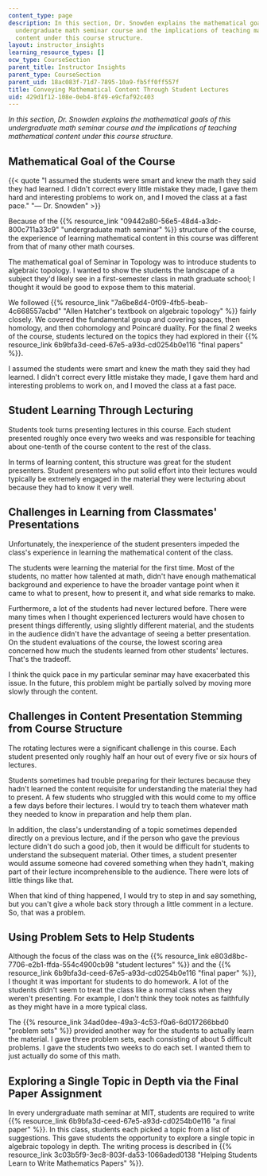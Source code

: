 ```yaml
---
content_type: page
description: In this section, Dr. Snowden explains the mathematical goals of this
  undergraduate math seminar course and the implications of teaching mathematical
  content under this course structure.
layout: instructor_insights
learning_resource_types: []
ocw_type: CourseSection
parent_title: Instructor Insights
parent_type: CourseSection
parent_uid: 18ac083f-71d7-7895-10a9-fb5ff0ff557f
title: Conveying Mathematical Content Through Student Lectures
uid: 429d1f12-108e-0eb4-8f49-e9cfaf92c403
---
```


_In this section, Dr. Snowden explains the mathematical goals of this undergraduate math seminar course and the implications of teaching mathematical content under this course structure._

Mathematical Goal of the Course
-------------------------------

{{< quote "I assumed the students were smart and knew the math they said they had learned. I didn't correct every little mistake they made, I gave them hard and interesting problems to work on, and I moved the class at a fast pace." "— Dr. Snowden" >}}

Because of the {{% resource_link "09442a80-56e5-48d4-a3dc-800c711a33c9" "undergraduate math seminar" %}} structure of the course, the experience of learning mathematical content in this course was different from that of many other math courses.

The mathematical goal of Seminar in Topology was to introduce students to algebraic topology. I wanted to show the students the landscape of a subject they'd likely see in a first-semester class in math graduate school; I thought it would be good to expose them to this material.

We followed {{% resource_link "7a6be8d4-0f09-4fb5-beab-4c668557acbd" "Allen Hatcher's textbook on algebraic topology" %}} fairly closely. We covered the fundamental group and covering spaces, then homology, and then cohomology and Poincaré duality. For the final 2 weeks of the course, students lectured on the topics they had explored in their {{% resource_link 6b9bfa3d-ceed-67e5-a93d-cd0254b0e116 "final papers" %}}.

I assumed the students were smart and knew the math they said they had learned. I didn't correct every little mistake they made, I gave them hard and interesting problems to work on, and I moved the class at a fast pace.

Student Learning Through Lecturing
----------------------------------

Students took turns presenting lectures in this course. Each student presented roughly once every two weeks and was responsible for teaching about one-tenth of the course content to the rest of the class.

In terms of learning content, this structure was great for the student presenters. Student presenters who put solid effort into their lectures would typically be extremely engaged in the material they were lecturing about because they had to know it very well.

Challenges in Learning from Classmates' Presentations
-----------------------------------------------------

Unfortunately, the inexperience of the student presenters impeded the class's experience in learning the mathematical content of the class.

The students were learning the material for the first time. Most of the students, no matter how talented at math, didn't have enough mathematical background and experience to have the broader vantage point when it came to what to present, how to present it, and what side remarks to make.

Furthermore, a lot of the students had never lectured before. There were many times when I thought experienced lecturers would have chosen to present things differently, using slightly different material, and the students in the audience didn't have the advantage of seeing a better presentation. On the student evaluations of the course, the lowest scoring area concerned how much the students learned from other students' lectures. That's the tradeoff.

I think the quick pace in my particular seminar may have exacerbated this issue. In the future, this problem might be partially solved by moving more slowly through the content.

Challenges in Content Presentation Stemming from Course Structure
-----------------------------------------------------------------

The rotating lectures were a significant challenge in this course. Each student presented only roughly half an hour out of every five or six hours of lectures.

Students sometimes had trouble preparing for their lectures because they hadn't learned the content requisite for understanding the material they had to present. A few students who struggled with this would come to my office a few days before their lectures. I would try to teach them whatever math they needed to know in preparation and help them plan.

In addition, the class's understanding of a topic sometimes depended directly on a previous lecture, and if the person who gave the previous lecture didn't do such a good job, then it would be difficult for students to understand the subsequent material. Other times, a student presenter would assume someone had covered something when they hadn't, making part of their lecture incomprehensible to the audience. There were lots of little things like that.

When that kind of thing happened, I would try to step in and say something, but you can't give a whole back story through a little comment in a lecture. So, that was a problem.

Using Problem Sets to Help Students
-----------------------------------

Although the focus of the class was on the {{% resource_link e803d8bc-7706-e2b1-ffda-554c4900cb98 "student lectures" %}} and the {{% resource_link 6b9bfa3d-ceed-67e5-a93d-cd0254b0e116 "final paper" %}}, I thought it was important for students to do homework. A lot of the students didn't seem to treat the class like a normal class when they weren't presenting. For example, I don't think they took notes as faithfully as they might have in a more typical class.

The {{% resource_link 34ad0dee-49a3-4c53-f0a6-6d017266bbd0 "problem sets" %}} provided another way for the students to actually learn the material. I gave three problem sets, each consisting of about 5 difficult problems. I gave the students two weeks to do each set. I wanted them to just actually do some of this math.

Exploring a Single Topic in Depth via the Final Paper Assignment
----------------------------------------------------------------

In every undergraduate math seminar at MIT, students are required to write {{% resource_link 6b9bfa3d-ceed-67e5-a93d-cd0254b0e116 "a final paper" %}}. In this class, students each picked a topic from a list of suggestions. This gave students the opportunity to explore a single topic in algebraic topology in depth. The writing process is described in {{% resource_link 3c03b5f9-3ec8-803f-da53-1066aded0138 "Helping Students Learn to Write Mathematics Papers" %}}.